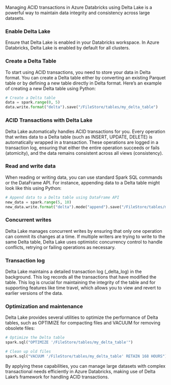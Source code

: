 Managing ACID transactions in Azure Databricks using Delta Lake is a powerful way to maintain data integrity and consistency across large datasets.

### Enable Delta Lake

Ensure that Delta Lake is enabled in your Databricks workspace. In Azure Databricks, Delta Lake is enabled by default for all clusters.

### Create a Delta Table

To start using ACID transactions, you need to store your data in Delta format. You can create a Delta table either by converting an existing Parquet table or by defining a new table directly in Delta format. Here’s an example of creating a new Delta table using Python:

```python
# Create a Delta table
data = spark.range(0, 5)
data.write.format("delta").save("/FileStore/tables/my_delta_table")
```

### ACID Transactions with Delta Lake

Delta Lake automatically handles ACID transactions for you. Every operation that writes data to a Delta table (such as INSERT, UPDATE, DELETE) is automatically wrapped in a transaction. These operations are logged in a transaction log, ensuring that either the entire operation succeeds or fails (atomicity), and the data remains consistent across all views (consistency).

### Read and write data

When reading or writing data, you can use standard Spark SQL commands or the DataFrame API. For instance, appending data to a Delta table might look like this using Python:

```python
# Append data to a Delta table using DataFrame API
new_data = spark.range(5, 10)
new_data.write.format("delta").mode("append").save("/FileStore/tables/my_delta_table")
```

### Concurrent writes

Delta Lake manages concurrent writes by ensuring that only one operation can commit its changes at a time. If multiple writers are trying to write to the same Delta table, Delta Lake uses optimistic concurrency control to handle conflicts, retrying or failing operations as necessary.

### Transaction log

Delta Lake maintains a detailed transaction log (_delta_log) in the background. This log records all the transactions that have modified the table. This log is crucial for maintaining the integrity of the table and for supporting features like time travel, which allows you to view and revert to earlier versions of the data.

### Optimization and maintenance

Delta Lake provides several utilities to optimize the performance of Delta tables, such as OPTIMIZE for compacting files and VACUUM for removing obsolete files:

```python
# Optimize the Delta table
spark.sql("OPTIMIZE '/FileStore/tables/my_delta_table'")

# Clean up old files
spark.sql("VACUUM '/FileStore/tables/my_delta_table' RETAIN 168 HOURS")
```

By applying these capabilities, you can manage large datasets with complex transactional needs efficiently in Azure Databricks, making use of Delta Lake’s framework for handling ACID transactions.

